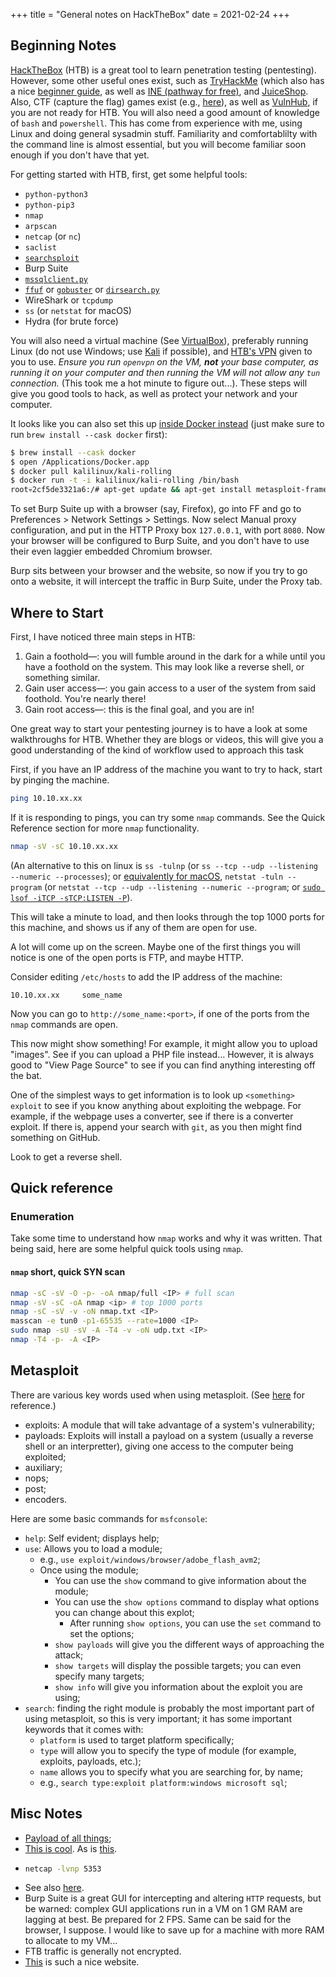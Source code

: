 +++
title = "General notes on HackTheBox"
date = 2021-02-24
+++

## Beginning Notes

[HackTheBox](https://hackthebox.eu/) (HTB) is a great tool to learn penetration testing (pentesting).  However, some other useful ones exist, such as [TryHackMe](https://tryhackme.com) (which also has a nice [beginner guide](https://tryhackme.com/path/outline/beginner), as well as [INE (pathway for free)](https://checkout.ine.com/starter-pass), and [JuiceShop](https://owasp.org/www-project-juice-shop/).  Also, CTF (capture the flag) games exist (e.g., [here](https://ctf.hacker101.com/)), as well as [VulnHub](https://www.vulnhub.com/), if you are not ready for HTB.  You will also need a good amount of knowledge of `bash` and `powershell`.  This has come from experience with me, using Linux and doing general sysadmin stuff.  Familiarity and comfortablilty with the command line is almost essential, but you will become familiar soon enough if you don't have that yet.

For getting started with HTB, first, get some helpful tools:
  - `python-python3`
  - `python-pip3`
  - `nmap`
  - `arpscan`
  - `netcap` (or `nc`)
  - `saclist`
  - [`searchsploit`](https://1gbits.com/blog/install-searchsploit-on-kali-linux/)
  - Burp Suite
  - [`mssqlclient.py`](https://github.com/SecureAuthCorp/impacket)
  - [`ffuf`](https://github.com/ffuf/ffuf) or [`gobuster`](https://github.com/OJ/gobuster) or [`dirsearch.py`](https://github.com/maurosoria/dirsearch.git)
  - WireShark or `tcpdump`
  - `ss` (or `netstat` for macOS)
  - Hydra (for brute force)

You will also need a virtual machine (See [VirtualBox](https://www.virtualbox.org/)), preferably running Linux (do not use Windows; use [Kali](https://www.offensive-security.com/kali-linux-vm-vmware-virtualbox-image-download/#1572305786534-030ce714-cc3b) if possible), and [HTB's VPN](https://www.hackthebox.eu/home/start) given to you to use.  *Ensure you run `openvpn` on the VM, **not** your base computer, as running it on your computer and then running the VM will not allow any `tun` connection.*  (This took me a hot minute to figure out...).  These steps will give you good tools to hack, as well as protect your network and your computer.

It looks like you can also set this up [inside Docker instead](https://amar-laksh.github.io/2019/08/24/Setting-up-Kali-docker-for-HackTheBox.html) (just make sure to run `brew install --cask docker` first):
```bash
$ brew install --cask docker
$ open /Applications/Docker.app
$ docker pull kalilinux/kali-rolling
$ docker run -t -i kalilinux/kali-rolling /bin/bash
root💀2cf5de3321a6:/# apt-get update && apt-get install metasploit-framework
```

To set Burp Suite up with a browser (say, Firefox), go into FF and go to Preferences > Network Settings > Settings.  Now select Manual proxy configuration, and put in the HTTP Proxy box `127.0.0.1`, with port `8080`.  Now your browser will be configured to Burp Suite, and you don't have to use their even laggier embedded Chromium browser.

Burp sits between your browser and the website, so now if you try to go onto a website, it will intercept the traffic in Burp Suite, under the Proxy tab.

## Where to Start

First, I have noticed three main steps in HTB:
  1. Gain a foothold&mdash;: you will fumble around in the dark for a while until you have a foothold on the system.  This may look like a reverse shell, or something similar.
  2. Gain user access&mdash;: you gain access to a user of the system from said foothold.  You're nearly there!
  3. Gain root access&mdash;: this is the final goal, and you are in!

One great way to start your pentesting journey is to have a look at some walkthroughs for HTB.  Whether they are blogs or videos, this will give you a good understanding of the kind of workflow used to approach this task

First, if you have an IP address of the machine you want to try to hack, start by pinging the machine.

```bash
ping 10.10.xx.xx
```

If it is responding to pings, you can try some `nmap` commands.  See the Quick Reference section for more `nmap` functionality.

```bash
nmap -sV -sC 10.10.xx.xx
```

(An alternative to this on linux is `ss -tulnp` (or `ss --tcp --udp --listening --numeric --processes`); or [equivalently for macOS](https://superuser.com/questions/724712/what-is-the-equivalent-of-ss-for-mac), `netstat -tuln --program` (or `netstat --tcp --udp --listening --numeric --program`; or [`sudo lsof -iTCP -sTCP:LISTEN -P`](https://apple.stackexchange.com/questions/157893/what-is-the-equivalent-of-netstat-tln-on-os-x)).

This will take a minute to load, and then looks through the top 1000 ports for this machine, and shows us if any of them are open for use.

A lot will come up on the screen.  Maybe one of the first things you will notice is one of the open ports is FTP, and maybe HTTP.

Consider editing `/etc/hosts` to add the IP address of the machine:
```
10.10.xx.xx		some_name
```

Now you can go to `http://some_name:<port>`, if one of the ports from the `nmap` commands are open.

This now might show something!  For example, it might allow you to upload "images".  See if you can upload a PHP file instead...  However, it is always good to "View Page Source" to see if you can find anything interesting off the bat.

One of the simplest ways to get information is to look up `<something> exploit` to see if you know anything about exploiting the webpage.  For example, if the webpage uses a converter, see if there is a converter exploit.  If there is, append your search with `git`, as you then might find something on GitHub.

Look to get a reverse shell.

## Quick reference

### Enumeration

Take some time to understand how `nmap` works and why it was written.  That being said, here are some helpful quick tools using `nmap`.

#### `nmap` short, quick SYN scan

```bash
nmap -sC -sV -O -p- -oA nmap/full <IP> # full scan
nmap -sV -sC -oA nmap <ip> # top 1000 ports
nmap -sC -sV -v -oN nmap.txt <IP>
masscan -e tun0 -p1-65535 --rate=1000 <IP>
sudo nmap -sU -sV -A -T4 -v -oN udp.txt <IP>
nmap -T4 -p- -A <IP>
```

## Metasploit

There are various key words used when using metasploit.  (See [here](https://www.youtube.com/watch?v=8lR27r8Y_ik) for reference.)
  - exploits: A module that will take advantage of a system's vulnerability;
  - payloads: Exploits will install a payload on a system (usually a reverse shell or an interpretter), giving one access to the computer being exploited;
  - auxiliary;
  - nops;
  - post;
  - encoders.

Here are some basic commands for `msfconsole`:
  - `help`: Self evident; displays help;
  - `use`: Allows you to load a module;
    - e.g., `use exploit/windows/browser/adobe_flash_avm2`;
    - Once using the module;
      - You can use the `show` command to give information about the module;
      - You can use the `show options` command to display what options you can change about this explot;
        - After running `show options`, you can use the `set` command to set the options;
      - `show payloads` will give you the different ways of approaching the attack;
      - `show targets` will display the possible targets; you can even specify many targets;
      - `show info` will give you information about the exploit you are using;
  - `search`: finding the right module is probably the most important part of using metasploit, so this is very important; it has some important keywords that it comes with:
    - `platform` is used to target platform specifically;
    - `type` will allow you to specify the type of module (for example, exploits, payloads, etc.);
    - `name` allows you to specify what you are searching for, by name;
    - e.g., `search type:exploit platform:windows microsoft sql`;

## Misc Notes

  - [Payload of all things](https://github.com/swisskyrepo/PayloadsAllTheThings);
  - [This is cool](https://github.com/7h3rAm/writeups).  As is [this](https://github.com/Purp1eW0lf/HackTheBoxWriteups/).
  - ```bash
    netcap -lvnp 5353
    ```
  - See also [here](https://medium.com/bug-bounty-hunting/beginner-tips-to-own-boxes-at-hackthebox-9ae3fec92a96).
  - Burp Suite is a great GUI for intercepting and altering `HTTP` requests, but be warned: complex GUI applications run in a VM on 1 GM RAM are lagging at best.  Be prepared for 2 FPS.  Same can be said for the browser, I suppose.  I would like to save up for a machine with more RAM to allocate to my VM...
  - FTB traffic is generally not encrypted.
  - [This](https://drt.sh/) is such a nice website.
